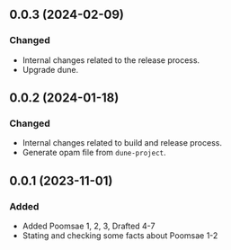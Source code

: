 ## 0.0.3 (2024-02-09)

### Changed

- Internal changes related to the release process.
- Upgrade dune.

## 0.0.2 (2024-01-18)

### Changed

- Internal changes related to build and release process.
- Generate opam file from `dune-project`.

## 0.0.1 (2023-11-01)

### Added

- Added Poomsae 1, 2, 3, Drafted 4-7
- Stating and checking some facts about Poomsae 1-2
